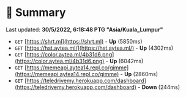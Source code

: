 # 📖 Summary
Last updated: **30/5/2022, 6:18:48 PTG "Asia/Kuala_Lumpur"**

- `GET` [https://shrt.ml](https://shrt.ml) - **Up** (5850ms)
- `GET` [https://hst.aytea.ml/](https://hst.aytea.ml/) - **Up** (4302ms)
- `GET` [https://color.aytea.ml/4b31d6.png](https://color.aytea.ml/4b31d6.png) - **Up** (6042ms)
- `GET` [https://memeapi.aytea14.repl.co/gimme](https://memeapi.aytea14.repl.co/gimme) - **Up** (2860ms)
- `GET` [https://teledrivemy.herokuapp.com/dashboard](https://teledrivemy.herokuapp.com/dashboard) - **Down** (244ms)

